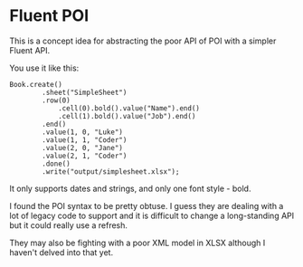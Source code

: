 # Fluent POI
This is a concept idea for abstracting the poor API of POI with a simpler Fluent API.

You use it like this:
```
Book.create()
        .sheet("SimpleSheet")
        .row(0)
            .cell(0).bold().value("Name").end()
            .cell(1).bold().value("Job").end()
        .end()
        .value(1, 0, "Luke")
        .value(1, 1, "Coder")
        .value(2, 0, "Jane")
        .value(2, 1, "Coder")
        .done()
        .write("output/simplesheet.xlsx");
```

It only supports dates and strings, and only one font style - bold.

I found the POI syntax to be pretty obtuse. I guess they are dealing with a lot of legacy code to support and it is 
difficult to change a long-standing API but it could really use a refresh.

They may also be fighting with a poor XML model in XLSX although I haven't delved into that yet.
